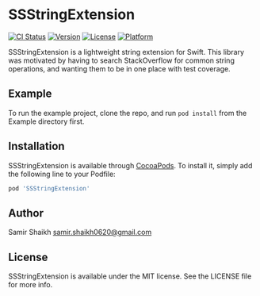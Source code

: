 # SSStringExtension

[![CI Status](https://img.shields.io/travis/Samir/SSStringExtension.svg?style=flat)](https://travis-ci.org/Samir/SSStringExtension)
[![Version](https://img.shields.io/cocoapods/v/SSStringExtension.svg?style=flat)](https://cocoapods.org/pods/SSStringExtension)
[![License](https://img.shields.io/cocoapods/l/SSStringExtension.svg?style=flat)](https://cocoapods.org/pods/SSStringExtension)
[![Platform](https://img.shields.io/cocoapods/p/SSStringExtension.svg?style=flat)](https://cocoapods.org/pods/SSStringExtension)

SSStringExtension is a lightweight string extension for Swift. This library was motivated by having to search StackOverflow for common string operations, and wanting them to be in one place with test coverage.

## Example

To run the example project, clone the repo, and run `pod install` from the Example directory first.

## Installation

SSStringExtension is available through [CocoaPods](https://cocoapods.org/pods/SSStringExtension). To install
it, simply add the following line to your Podfile:

```ruby
pod 'SSStringExtension'
```

## Author

Samir Shaikh
samir.shaikh0620@gmail.com

## License

SSStringExtension is available under the MIT license. See the LICENSE file for more info.
